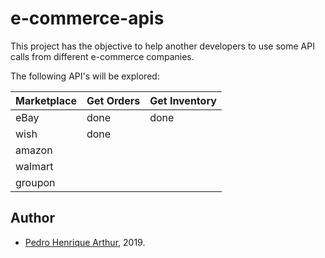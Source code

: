 # e-commerce-apis

This project has the objective to help another developers to use some API calls from different e-commerce companies.

The following API's will be explored:

| Marketplace  | Get Orders | Get Inventory |
| ------------- | ------------- | ------------- |
| eBay|done|done|
| wish|done||
| amazon|||
| walmart|||
| groupon|||

## Author
* [Pedro Henrique Arthur](https://github.com/pedrohma95/), 2019.
